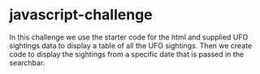 # javascript-challenge
In this challenge we use the starter code for the html and supplied UFO sightings data to display a table of all the UFO sightings. Then we create code to display the sightings from a specific date that is passed in the searchbar. 
